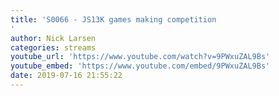 ```yaml
---
title: 'S0066 - JS13K games making competition
'
author: Nick Larsen
categories: streams
youtube_url: 'https://www.youtube.com/watch?v=9PWxuZAL9Bs'
youtube_embed: 'https://www.youtube.com/embed/9PWxuZAL9Bs'
date: 2019-07-16 21:55:22
---
```



